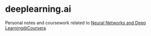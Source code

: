 # deeplearning.ai

Personal notes and coursework related to [Neural Networks and Deep Learning@Coursera](https://www.coursera.org/learn/neural-networks-deep-learning)
